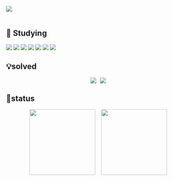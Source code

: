 
<img src="https://capsule-render.vercel.app/api?type=blur&color=0:1063b1,100:288ceb&height=300&section=header&text=Hyojin's%20GITHUB&fontColor=062645&fontSize=40">
<br>
<br>


## 🌱 Studying

<p>
  <img src="https://img.shields.io/badge/html5-%23E34F26.svg?&style=for-the-badge&logo=html5&logoColor=white" />
  <img src="https://img.shields.io/badge/css3-%231572B6.svg?&style=for-the-badge&logo=css3&logoColor=white" />
  <img src="https://img.shields.io/badge/python-%233776AB.svg?&style=for-the-badge&logo=python&logoColor=white" />
  <img src="https://img.shields.io/badge/dart-%230175C2.svg?&style=for-the-badge&logo=dart&logoColor=white" />
  <img src="https://img.shields.io/badge/java-%23007396.svg?&style=for-the-badge&logo=java&logoColor=white" />
  <img src="https://img.shields.io/badge/github-%23181717.svg?&style=for-the-badge&logo=github&logoColor=white" />
  <img src="https://img.shields.io/badge/git-%23F05032.svg?&style=for-the-badge&logo=git&logoColor=white" />
</p>

## 💡solved
<div align="center" style="display: flex; justify-content: center; align-items: center; gap: 10px;">
  <img src="http://mazandi.herokuapp.com/api?handle=simyo&theme=warm"/>
  <a href="https://solved.ac/simyo">
    <img src="http://mazassumnida.wtf/api/generate_badge?boj=simyo"/>
  </a>
</div>


## 📍status
<div style="display: flex; justify-content: center; gap: 16px;">
  <img src="https://github-readme-stats.vercel.app/api?username=hyojin-shj&show_icons=true" height="180px"/>
  <img src="https://github-readme-stats.vercel.app/api/top-langs/?username=hyojin-shj&layout=compact" height="180px"/>
</div>
